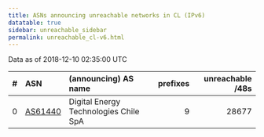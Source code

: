 ```yaml
---
title: ASNs announcing unreachable networks in CL (IPv6)
datatable: true
sidebar: unreachable_sidebar
permalink: unreachable_cl-v6.html
---
```


Data as of 2018-12-10 02:35:00 UTC


<div class="datatable-begin"></div>

|   # | ASN                                    | (announcing) AS name                  |   prefixes |   unreachable /48s |
|----:|:---------------------------------------|:--------------------------------------|-----------:|-------------------:|
|   0 | [AS61440](unreachable_AS61440-v6.html) | Digital Energy Technologies Chile SpA |          9 |              28677 |

<div class="datatable-end"></div>